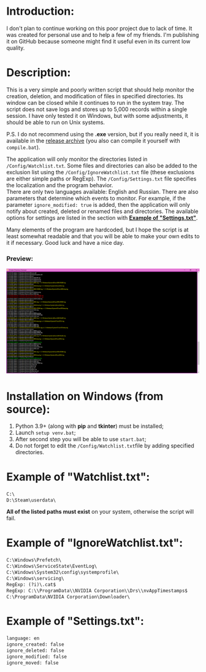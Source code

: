 # Introduction:
I don't plan to continue working on this poor project due to lack of time. It was created for personal use and to help a few of my friends. I'm publishing it on GitHub because someone might find it useful even in its current low quality.<br />

# Description:
This is a very simple and poorly written script that should help monitor the creation, deletion, and modification of files in specified directories. Its window can be closed while it continues to run in the system tray. The script does not save logs and stores up to 5,000 records within a single session. I have only tested it on Windows, but with some adjustments, it should be able to run on Unix systems.<br />

P.S. I do not recommend using the **.exe** version, but if you really need it, it is available in the [release archive](https://github.com/Japanese-Schoolgirl/Simple-Directory-Overseer/releases/download/0.0.0/Simple_Directory_Overseer.zip) (you also can compile it yourself with `compile.bat`).<br />

The application will only monitor the directories listed in `/Config/Watchlist.txt`. Some files and directories can also be added to the exclusion list using the `/Config/IgnoreWatchlist.txt` file (these exclusions are either simple paths or RegExp). The `/Config/Settings.txt` file specifies the localization and the program behavior.<br />
There are only two languages available: English and Russian. There are also parameters that determine which events to monitor. For example, if the parameter `ignore_modified: true` is added, then the application will only notify about created, deleted or renamed files and directories. The available options for settings are listed in the section with **[Example of "Settings.txt"](https://github.com/Japanese-Schoolgirl/Simple-Directory-Overseer?tab=readme-ov-file#example-of-settingstxt)**.<br />

Many elements of the program are hardcoded, but I hope the script is at least somewhat readable and that you will be able to make your own edits to it if necessary. Good luck and have a nice day.<br />

### Preview:
![Preview](https://github.com/Japanese-Schoolgirl/Simple-Directory-Overseer/blob/main/%23Previews/Overall.png)

# Installation on Windows (from source):
1) Python 3.9+ (along with **pip** and **tkinter**) must be installed;<br />
2) Launch `setup venv.bat`;<br />
3) After second step you will be able to use `start.bat`;<br />
4) Do not forget to edit the `/Config/Watchlist.txt`file by adding specified directories.<br />

# Example of "Watchlist.txt":
```
C:\
D:\Steam\userdata\
```
**All of the listed paths must exist** on your system, otherwise the script will fail.

# Example of "IgnoreWatchlist.txt":
```
C:\Windows\Prefetch\
C:\Windows\ServiceState\EventLog\
C:\Windows\System32\config\systemprofile\
C:\Windows\servicing\
RegExp: (?i)\.cat$
RegExp: C:\\ProgramData\\NVIDIA Corporation\\Drs\\nvAppTimestamps$
C:\ProgramData\NVIDIA Corporation\Downloader\
```

# Example of "Settings.txt":
```
language: en
ignore_created: false
ignore_deleted: false
ignore_modified: false
ignore_moved: false
```